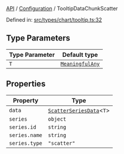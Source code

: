 [API](../../overview.md) / [Configuration](../overview.md) / TooltipDataChunkScatter

Defined in: [src/types/chart/tooltip.ts:32](https://github.com/gravity-ui/charts/blob/6aea3bcf86facdd4a019a7e612d7ac7e27006c35/src/types/chart/tooltip.ts#L32)

## Type Parameters

| Type Parameter | Default type |
| ------ | ------ |
| `T` | [`MeaningfulAny`](../../Utilities/type-aliases/MeaningfulAny.md) |

## Properties

| Property | Type |
| ------ | ------ |
| <a id="data"></a> `data` | [`ScatterSeriesData`](../../Series/Scatter/interfaces/ScatterSeriesData.md)\<`T`\> |
| <a id="series"></a> `series` | `object` |
| `series.id` | `string` |
| `series.name` | `string` |
| `series.type` | `"scatter"` |
